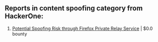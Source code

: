 ## Reports in content spoofing category from HackerOne:

1. [Potential Spoofing Risk through Firefox Private Relay Service](https://hackerone.com/reports/2109320) | $0.0 bounty


